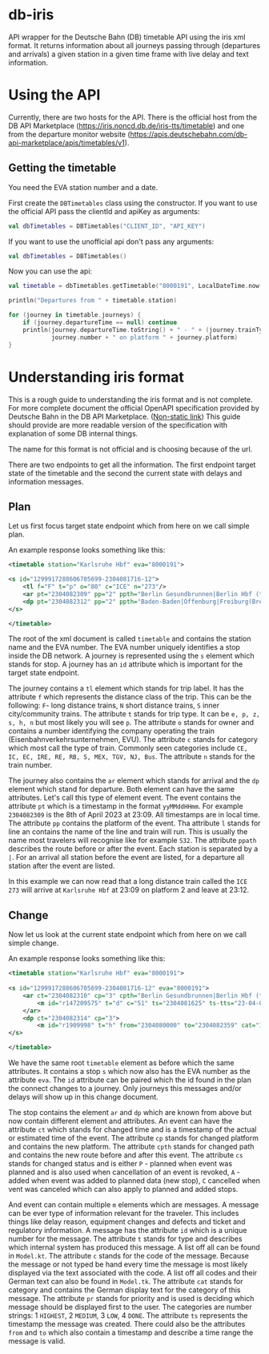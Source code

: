 # db-iris
API wrapper for the Deutsche Bahn (DB) timetable API using the iris xml format. It returns information about all 
journeys passing through (departures and arrivals) a given station in a given time frame with live delay and text 
information.

# Using the API
Currently, there are two hosts for the API. There is the official host from the DB API Marketplace
(https://iris.noncd.db.de/iris-tts/timetable) and one from the
departure monitor website (https://apis.deutschebahn.com/db-api-marketplace/apis/timetables/v1).

## Getting the timetable
You need the EVA station number and a date.

First create the `DBTimetables` class using the constructor. If you want to use the official API pass the clientId and 
apiKey as arguments:
```KOTLIN
val dbTimetables = DBTimetables("CLIENT_ID", "API_KEY")
```

If you want to use the unofficial api don't pass any arguments:
```KOTLIN
val dbTimetables = DBTimetables()
```

Now you can use the api:
```KOTLIN
val timetable = dbTimetables.getTimetable("8000191", LocalDateTime.now())

println("Departures from " + timetable.station)

for (journey in timetable.journeys) {
    if (journey.departureTime == null) continue
    println(journey.departureTime.toString() + " - " + (journey.trainType?.name ?: "UNK") + " " +
            journey.number + " on platform " + journey.platform)
}
```

# Understanding iris format
This is a rough guide to understanding the iris format and is not complete. For more complete document the official
OpenAPI specification provided by Deutsche Bahn in the DB API Marketplace.
([Non-static link](https://developers.deutschebahn.com/071b30a6-b030-4234-bc03-91440048d214))
This guide should provide are more readable version of the specification with explanation of some DB internal things.

The name for this format is not official and is choosing because of the url.

There are two endpoints to get all the information. The first endpoint target state of the timetable and the second
the current state with delays and information messages. 

## Plan
Let us first focus target state endpoint which from here on we call simple plan.

An example response looks something like this:

```XML
<timetable station="Karlsruhe Hbf" eva="8000191">

<s id="1299917288606705699-2304081716-12">
    <tl f="F" t="p" o="80" c="ICE" n="273"/>
    <ar pt="2304082309" pp="2" ppth="Berlin Gesundbrunnen|Berlin Hbf (tief)|Berlin Südkreuz|Lutherstadt Wittenberg Hbf|Leipzig Hbf|Erfurt Hbf|Eisenach|Fulda|Hanau Hbf|Frankfurt(Main)Hbf|Mannheim Hbf"/>
    <dp pt="2304082312" pp="2" ppth="Baden-Baden|Offenburg|Freiburg(Breisgau) Hbf|Basel Bad Bf|Basel SBB"/>
</s>

</timetable>
```

The root of the xml document is called `timetable` and contains the station name and the EVA number. The EVA number 
uniquely identifies a stop inside the DB network. A journey is represented using the `s` element which stands for stop.
A journey has an `id` attribute which is important for the target state endpoint. 

The journey contains a `tl` element which stands for trip label. It has the attribute `f` which represents the distance 
class of the trip. This can be the following: `F`- long distance trains, `N` short distance trains, 
`S` inner city/community trains. The attribute `t` stands for trip type. It can be `e, p, z, s, h, n` but most likely
you will see `p`. The attribute `o` stands for owner and contains a number identifying the company operating the 
train (Eisenbahnverkehrsunternehmen, EVU). The attribute `c` stands for category which most call the type of train.
Commonly seen categories include `CE, IC, EC, IRE, RE, RB, S, MEX, TGV, NJ, Bus`. The attribute `n` stands for the 
train number. 

The journey also contains the `ar` element which stands for arrival and the `dp` element which stand for departure. Both
element can have the same attributes. Let's call this type of element event. The event contains the attribute `pt` which
is a timestamp in the format `yyMMddHHmm`. For example `2304082309` is the 8th of April 2023 at 23:09. All timestamps
are in local time. The attribute `pp` contains the platform of the event. Tha attribute `l` stands for line an contains
the name of the line and train will run. This is usually the name most travelers will recognise like for example `S32`.
The attribute `ppath` describes the route before or after the event. Each station is separated by a `|`. For an arrival
all station before the event are listed, for a departure all station after the event are listed.

In this example we can now read that a long distance train called the `ICE 273` will arrive at `Karlsruhe Hbf` at
23:09 on platform 2 and leave at 23:12.

## Change
Now let us look at the current state endpoint which from here on we call simple change.

An example response looks something like this:

```XML
<timetable station="Karlsruhe Hbf" eva="8000191">
    
<s id="1299917288606705699-2304081716-12" eva="8000191">
    <ar ct="2304082310" cp="3" cpth="Berlin Gesundbrunnen|Berlin Hbf (tief)|Flughafen BER - Terminal 1-2|Lutherstadt Wittenberg Hbf|Leipzig Hbf|Erfurt Hbf|Eisenach|Fulda|Hanau Hbf|Frankfurt(Main)Hbf|Mannheim Hbf">
        <m id="r147209575" t="d" c="51" ts="2304081625" ts-tts="23-04-08 16:25:36.977"/>
    </ar>
    <dp ct="2304082314" cp="3">
        <m id="r1909998" t="h" from="2304080000" to="2304082359" cat="Information" ts="2303301305" ts-tts="23-04-07 23:16:09.564" pr="2"/>    </dp>
</s>

</timetable>
```

We have the same root `timetable` element as before which the same attributes. It contains a stop `s` which now also has
the EVA number as the attribute `eva`. The `id` attribute can be paired which the id found in the plan the connect 
changes to a journey. Only journeys this messages and/or delays will show up in this change document.

The stop contains the element `ar` and `dp` which are known from above but now contain different element and attributes.
An event can have the attribute `ct` which stands for changed time and is a timestamp of the actual or estimated time 
of the event. The attribute `cp` stands for changed platform and contains the new platform. The attribute `cpth` stands
for changed path and contains the new route before and after this event. The attribute `cs` stands for changed status
and is either `P` - planned when event was planned and is also used when cancellation of an event is revoked, `A` - 
added when event was added to planned data (new stop), `C` cancelled when vent was canceled which can also apply to 
planned and added stops.

And event can contain multiple `m` elements which are messages. A message can be ever type of information relevant for
the traveler. This includes things like delay reason, equipment changes and defects and ticket and regulatory
information. A message has the attribute `id` which is a unique number for the message. The attribute `t` stands for
type and describes which internal system has produced this message. A list off all can be found in `Model.kt`. The
attribute `c` stands for the code of the message. Because the message or not typed be hand every time the message is
most likely displayed via the text associated with the code. A list off all codes and their German text can also be
found in `Model.tk`. The attribute `cat` stands for category and contains the German display text for the category of
this message. The attribute `pr` stands for priority and is used is deciding which message should be displayed first
to the user. The categories are number strings: 1 `HIGHEST`, 2 `MEDIUM`, 3 `LOW`, 4 `DONE`. The attribute `ts`
represents the timestamp the message was created. There could also be the attributes `from` and `to` which also contain
a timestamp and describe a time range the message is valid.
